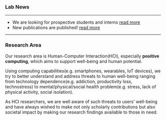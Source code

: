 ### Lab News

---

- We are looking for prospective students and interns [read more](https://medium.com/@iclab.kaist/announcements-b4e0730a7511)
- New publications are published! [read more]()

---

### Research Area

Our research area is Human-Computer Interaction(HCI), especially **positive computing**, which aims to support well-being and human potential.

Using computing capabilities(e.g. smartphones, wearables, IoT devices), we try to better understand and address threats to human well-being ranging from technology dependence(e.g. addiction, productivity loss, technostress) to mental/physical/social health problem(e.g. stress, lack of physical activity, social isolation).

As HCI researchers, we are well aware of such threats to users’ well-being and have always wished to make not only scholarly contributions but also societal impact by making our research findings available to those in need.
